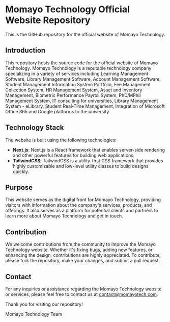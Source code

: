 # Momayo Technology Official Website Repository

This is the GitHub repository for the official website of Momayo Technology.

## Introduction

This repository hosts the source code for the official website of Momayo Technology. Momayo Technology is a reputable technology company specializing in a variety of services including Learning Management Software, Library Management Software, Account Management Software, Student Management Information System Portfolio, Fee Management Collection System, HR Management System, Asset and Inventory Management, Biometric Performance Payroll System, PhD/MPhil Management System, IT consulting for universities, Library Management System - eLibrary, Student Real-Time Management, Integration of Microsoft Office 365 and Google platforms to the university.

## Technology Stack

The website is built using the following technologies:

- **Next.js**: Next.js is a React framework that enables server-side rendering and other powerful features for building web applications.
- **TailwindCSS**: TailwindCSS is a utility-first CSS framework that provides highly customizable and low-level utility classes to build designs quickly.

## Purpose

This website serves as the digital front for Momayo Technology, providing visitors with information about the company's services, products, and offerings. It also serves as a platform for potential clients and partners to learn more about Momayo Technology and get in touch.

## Contribution

We welcome contributions from the community to improve the Momayo Technology website. Whether it's fixing bugs, adding new features, or enhancing the design, contributions are highly appreciated. To contribute, please fork the repository, make your changes, and submit a pull request.

## Contact

For any inquiries or assistance regarding the Momayo Technology website or services, please feel free to contact us at [contact@momayotech.com](mailto:info@momayo.com).

Thank you for visiting our repository!

Momayo Technology Team
